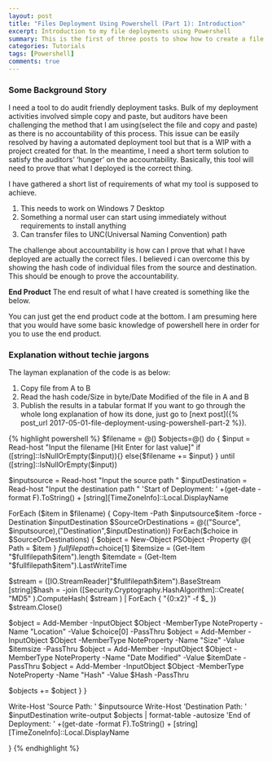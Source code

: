 ```yaml
---
layout: post
title: "Files Deployment Using Powershell (Part 1): Introduction"
excerpt: Introduction to my file deployments using Powershell
summary: This is the first of three posts to show how to create a file deployment utility with validation using powershell 
categories: Tutorials
tags: [Powershell]
comments: true
---
```


### Some Background Story
I need a tool to do audit friendly deployment tasks. Bulk of my deployment activities involved simple copy and paste, but auditors have been challenging the method that I am using(select the file and copy and paste) as there is no accountability of this process. This issue can be easily resolved by having a automated deployment tool but that is a WIP with a project created for that. In the meantime, I need a short term solution to satisfy the auditors’ ‘hunger’ on the accountability. Basically, this tool will need to prove that what I deployed is the correct thing.

I have gathered a short list of requirements of what my tool is supposed to achieve.

 1. This needs to work on Windows 7 Desktop
 2. Something a normal user can start using immediately without requirements to install anything
 3. Can transfer files to UNC(Universal Naming Convention) path
 
The challenge about accountability is how can I prove that what I have deployed are actually the correct files. I believed i can overcome this by showing the hash code of individual files from the source and destination. This should be enough to prove the accountability.

**End Product**
The end result of what I have created is something like the below.
<img src="{{ site.baseurl }}/images/Endresult.jpg" alt="">


You can just get the end product code at the bottom. I am presuming here that you would have some basic knowledge of powershell here in order for you to use the end product.
### Explanation without techie jargons

The layman explanation of the code is as below:

 1. Copy file from A to B
 2. Read the hash code/Size in byte/Date Modified of the file in A and B
 3. Publish the results in a tabular format
<a name = "allcode"></a>
If you want to go through the whole long explanation of how its done, just go to [next post]({% post_url 2017-05-01-file-deployment-using-powershell-part-2 %}).

{% highlight powershell %}
$filename = @()
$objects=@()
do {
 $input = Read-host "Input the filename [Hit Enter for last value]"
 if ([string]::IsNullOrEmpty($input)){}
 else{$filename += $input}
} until ([string]::IsNullOrEmpty($input))

$inputsource = Read-host "Input the source path "
$inputDestination = Read-host "Input the destination path "
'Start of Deployment: ' +(get-date -format F).ToString() + [string][TimeZoneInfo]::Local.DisplayName

ForEach ($item in $filename) {
 Copy-Item -Path $inputsource\$item -force -Destination $inputDestination
 $SourceOrDestinations = @(("Source", $inputsource),("Destination",$inputDestination))
 ForEach($choice in $SourceOrDestinations)
 {
 $object = New-Object PSObject -Property @{ 
 Path = $item
 }
 $fullfilepath=$choice[1]
 $itemsize = (Get-Item "$fullfilepath\$item").length
 $itemdate = (Get-Item "$fullfilepath\$item").LastWriteTime

 $stream = ([IO.StreamReader]"$fullfilepath\$item").BaseStream
 [string]$hash = -join ([Security.Cryptography.HashAlgorithm]::Create( "MD5" ).ComputeHash( $stream ) | ForEach { "{0:x2}" -f $_ })
 $stream.Close()

 $object = Add-Member -InputObject $Object -MemberType NoteProperty -Name "Location" -Value $choice[0] -PassThru
 $object = Add-Member -InputObject $Object -MemberType NoteProperty -Name "Size" -Value $itemsize -PassThru
 $object = Add-Member -InputObject $Object -MemberType NoteProperty -Name "Date Modified" -Value $itemDate -PassThru
 $object = Add-Member -InputObject $Object -MemberType NoteProperty -Name "Hash" -Value $Hash -PassThru

 $objects += $object
 }
}

Write-Host 'Source Path: ' $inputsource
Write-Host 'Destination Path: ' $inputDestination
write-output $objects | format-table -autosize
'End of Deployment: ' +(get-date -format F).ToString() + [string][TimeZoneInfo]::Local.DisplayName

}
{% endhighlight %}

